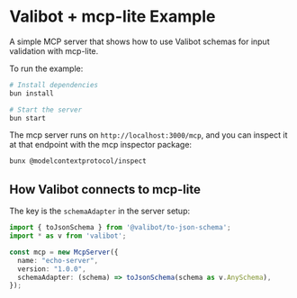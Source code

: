 # Valibot + mcp-lite Example

A simple MCP server that shows how to use Valibot schemas for input validation with mcp-lite.

To run the example:

```bash
# Install dependencies
bun install

# Start the server
bun start
```

The mcp server runs on `http://localhost:3000/mcp`, and you can inspect it at that endpoint with the mcp inspector package:

```bash
bunx @modelcontextprotocol/inspect
```

## How Valibot connects to mcp-lite

The key is the `schemaAdapter` in the server setup:

```typescript
import { toJsonSchema } from '@valibot/to-json-schema';
import * as v from 'valibot';

const mcp = new McpServer({
  name: "echo-server",
  version: "1.0.0",
  schemaAdapter: (schema) => toJsonSchema(schema as v.AnySchema),
});
```
